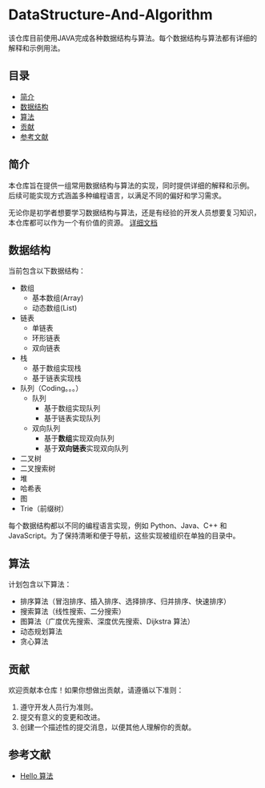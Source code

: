 # DataStructure-And-Algorithm 

该仓库目前使用JAVA完成各种数据结构与算法。每个数据结构与算法都有详细的解释和示例用法。

## 目录

- [简介](#简介)
- [数据结构](#数据结构)
- [算法](#算法)
- [贡献](#贡献)
- [参考文献](#参考文献)


## 简介

本仓库旨在提供一组常用数据结构与算法的实现，同时提供详细的解释和示例。
后续可能实现方式涵盖多种编程语言，以满足不同的偏好和学习需求。

无论你是初学者想要学习数据结构与算法，还是有经验的开发人员想要复习知识，本仓库都可以作为一个有价值的资源。
[详细文档](https://www.notion.so/Data-Strcuture-AND-Algorithm-fcc1445eeb574de687cb2a1cf75c0e85?pvs=4)


## 数据结构

当前包含以下数据结构：

- 数组
  - 基本数组(Array)
  - 动态数组(List)
- 链表
  - 单链表
  - 环形链表
  - 双向链表
- 栈
  - 基于数组实现栈
  - 基于链表实现栈
- 队列（Coding。。。）
  - 队列
    - 基于数组实现队列
    - 基于链表实现队列
  - 双向队列
      - 基于**数组**实现双向队列
      - 基于**双向链表**实现双向队列
- 二叉树
- 二叉搜索树
- 堆
- 哈希表
- 图
- Trie（前缀树）

每个数据结构都以不同的编程语言实现，例如 Python、Java、C++ 和 JavaScript。为了保持清晰和便于导航，这些实现被组织在单独的目录中。

## 算法

计划包含以下算法：

- 排序算法（冒泡排序、插入排序、选择排序、归并排序、快速排序）
- 搜索算法（线性搜索、二分搜索）
- 图算法（广度优先搜索、深度优先搜索、Dijkstra 算法）
- 动态规划算法
- 贪心算法

## 贡献

欢迎贡献本仓库！如果你想做出贡献，请遵循以下准则：

1. 遵守开发人员行为准则。
2. 提交有意义的变更和改进。
3. 创建一个描述性的提交消息，以便其他人理解你的贡献。

## 参考文献

- [Hello 算法](https://github.com/krahets/hello-algo)
